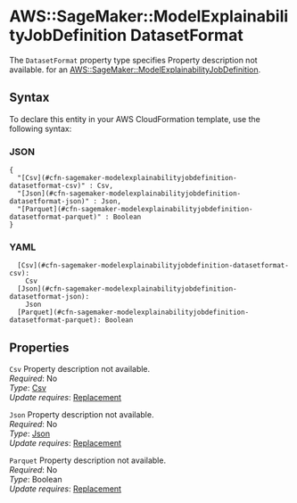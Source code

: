 # AWS::SageMaker::ModelExplainabilityJobDefinition DatasetFormat<a name="aws-properties-sagemaker-modelexplainabilityjobdefinition-datasetformat"></a>

<a name="aws-properties-sagemaker-modelexplainabilityjobdefinition-datasetformat-description"></a>The `DatasetFormat` property type specifies Property description not available\. for an [AWS::SageMaker::ModelExplainabilityJobDefinition](aws-resource-sagemaker-modelexplainabilityjobdefinition.md)\.

## Syntax<a name="aws-properties-sagemaker-modelexplainabilityjobdefinition-datasetformat-syntax"></a>

To declare this entity in your AWS CloudFormation template, use the following syntax:

### JSON<a name="aws-properties-sagemaker-modelexplainabilityjobdefinition-datasetformat-syntax.json"></a>

```
{
  "[Csv](#cfn-sagemaker-modelexplainabilityjobdefinition-datasetformat-csv)" : Csv,
  "[Json](#cfn-sagemaker-modelexplainabilityjobdefinition-datasetformat-json)" : Json,
  "[Parquet](#cfn-sagemaker-modelexplainabilityjobdefinition-datasetformat-parquet)" : Boolean
}
```

### YAML<a name="aws-properties-sagemaker-modelexplainabilityjobdefinition-datasetformat-syntax.yaml"></a>

```
  [Csv](#cfn-sagemaker-modelexplainabilityjobdefinition-datasetformat-csv):
    Csv
  [Json](#cfn-sagemaker-modelexplainabilityjobdefinition-datasetformat-json):
    Json
  [Parquet](#cfn-sagemaker-modelexplainabilityjobdefinition-datasetformat-parquet): Boolean
```

## Properties<a name="aws-properties-sagemaker-modelexplainabilityjobdefinition-datasetformat-properties"></a>

`Csv` <a name="cfn-sagemaker-modelexplainabilityjobdefinition-datasetformat-csv"></a>
Property description not available\.  
_Required_: No  
_Type_: [Csv](aws-properties-sagemaker-modelexplainabilityjobdefinition-csv.md)  
_Update requires_: [Replacement](https://docs.aws.amazon.com/AWSCloudFormation/latest/UserGuide/using-cfn-updating-stacks-update-behaviors.html#update-replacement)

`Json` <a name="cfn-sagemaker-modelexplainabilityjobdefinition-datasetformat-json"></a>
Property description not available\.  
_Required_: No  
_Type_: [Json](aws-properties-sagemaker-modelexplainabilityjobdefinition-json.md)  
_Update requires_: [Replacement](https://docs.aws.amazon.com/AWSCloudFormation/latest/UserGuide/using-cfn-updating-stacks-update-behaviors.html#update-replacement)

`Parquet` <a name="cfn-sagemaker-modelexplainabilityjobdefinition-datasetformat-parquet"></a>
Property description not available\.  
_Required_: No  
_Type_: Boolean  
_Update requires_: [Replacement](https://docs.aws.amazon.com/AWSCloudFormation/latest/UserGuide/using-cfn-updating-stacks-update-behaviors.html#update-replacement)
